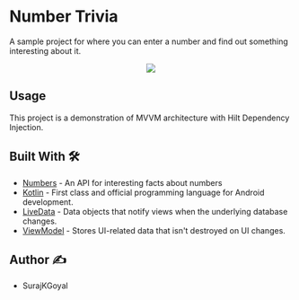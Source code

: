 # Number Trivia
A sample project for where you can enter a number and find out something interesting about it.

<p align="center">
<img src="extras/number_trivia.gif"/>
</p>

## Usage

This project is a demonstration of MVVM architecture with Hilt Dependency Injection.


## Built With 🛠

- [Numbers](http://numbersapi.com/) - An API for interesting facts about numbers
- [Kotlin](https://kotlinlang.org/) - First class and official programming language for Android development.
- [LiveData](https://developer.android.com/topic/libraries/architecture/livedata) - Data objects that notify views when the underlying database changes.
- [ViewModel](https://developer.android.com/topic/libraries/architecture/viewmodel) - Stores UI-related data that isn't destroyed on UI changes. 

## Author ✍️

- SurajKGoyal
